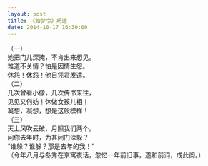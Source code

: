 ```yaml
---
layout: post
title: 《如梦令》胡适
date: 2014-10-17 16:30:00
---
```

 
（一）<br/>
她把门儿深掩，不肯出来想见。<br/>
难道不关情？怕是因情生怨。<br/>
休怨！休怨！他日凭君发遣。<br/>
（二）<br/>
几次曾看小像，几次传书来往，<br/>
见见又何妨！休做女孩儿相！<br/>
凝想，凝想，想是这般模样！<br/>
（三）<br/>
天上风吹云破，月照我们两个。<br/>
问你去年时，为甚闭门深躲？<br/>
“谁躲？谁躲？那是去年的我！”<br/>
（今年八月与冬秀在京寓夜话，忽忆一年前旧事，遂和前词，成此阕。）<br/>